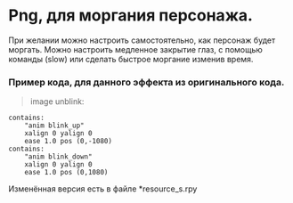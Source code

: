 # Png, для моргания персонажа.

При желании можно настроить самостоятельно, как персонаж будет моргать.
Можно настроить медленное закрытие глаз, с помощью команды (slow) или сделать быстрое моргание изменив время.

### Пример кода, для данного эффекта из оригинального кода.

>image unblink:

    contains:
        "anim blink_up"
        xalign 0 yalign 0
        ease 1.0 pos (0,-1080)
    contains:
        "anim blink_down"
        xalign 0 yalign 0
        ease 1.0 pos (0,1080)

Изменённая версия есть в файле *resource_s.rpy
